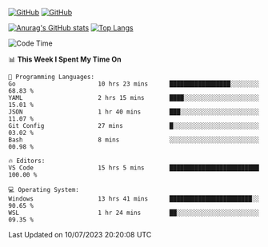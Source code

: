 [![GitHub](https://img.shields.io/github/followers/sharpxk?style=social)](https://github.com/sharpxk) [![GitHub](https://img.shields.io/github/stars/sharpxk?style=social)](https://github.com/sharpxk)

[![Anurag's GitHub stats](https://github-readme-stats-git-masterrstaa-rickstaa.vercel.app/api?username=sharpxk&hide=contribs,prs,issues&show_icons=true&theme=tokyonight)](https://github.com/anuraghazra/github-readme-stats)
[![Top Langs](https://github-readme-stats-git-masterrstaa-rickstaa.vercel.app/api/top-langs/?username=sharpxk&layout=compact&theme=tokyonight)](https://github.com/anuraghazra/github-readme-stats)

<!--START_SECTION:waka-->
![Code Time](http://img.shields.io/badge/Code%20Time-226%20hrs%2039%20mins-blue)

📊 **This Week I Spent My Time On** 

```text
💬 Programming Languages: 
Go                       10 hrs 23 mins      █████████████████░░░░░░░░   68.83 % 
YAML                     2 hrs 15 mins       ████░░░░░░░░░░░░░░░░░░░░░   15.01 % 
JSON                     1 hr 40 mins        ███░░░░░░░░░░░░░░░░░░░░░░   11.07 % 
Git Config               27 mins             █░░░░░░░░░░░░░░░░░░░░░░░░   03.02 % 
Bash                     8 mins              ░░░░░░░░░░░░░░░░░░░░░░░░░   00.98 % 

🔥 Editors: 
VS Code                  15 hrs 5 mins       █████████████████████████   100.00 % 

💻 Operating System: 
Windows                  13 hrs 41 mins      ███████████████████████░░   90.65 % 
WSL                      1 hr 24 mins        ██░░░░░░░░░░░░░░░░░░░░░░░   09.35 % 
```


 Last Updated on 10/07/2023 20:20:08 UTC
<!--END_SECTION:waka-->
